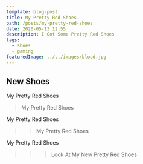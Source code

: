 ```yaml
---
template: blog-post
title: My Pretty Red Shoes
path: /posts/my-pretty-red-shoes
date: 2020-05-13 12:55
description: I Got Some Pretty Red Shoes
tags:
  - shoes
  - gaming
featuredImage: ../../images/blood.jpg
---
```


## New Shoes

My Pretty Red Shoes

> My Pretty Red Shoes

My Pretty Red Shoes

> > My Pretty Red Shoes

My Pretty Red Shoes

> > > Look At My New Pretty Red Shoes
